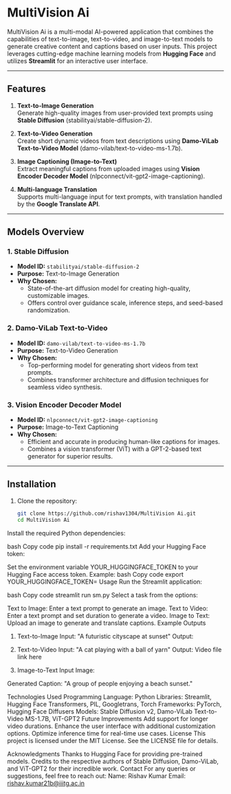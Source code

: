 # MultiVision Ai
MultiVision Ai is a  multi-modal AI-powered application that combines the capabilities of text-to-image, text-to-video, and image-to-text models to generate creative content and captions based on user inputs. This project leverages cutting-edge machine learning models from **Hugging Face** and utilizes **Streamlit** for an interactive user interface.

---

## Features

1. **Text-to-Image Generation**  
   Generate high-quality images from user-provided text prompts using **Stable Diffusion** (stabilityai/stable-diffusion-2).

2. **Text-to-Video Generation**  
   Create short dynamic videos from text descriptions using **Damo-ViLab Text-to-Video Model** (damo-vilab/text-to-video-ms-1.7b).

3. **Image Captioning (Image-to-Text)**  
   Extract meaningful captions from uploaded images using **Vision Encoder Decoder Model** (nlpconnect/vit-gpt2-image-captioning).

4. **Multi-language Translation**  
   Supports multi-language input for text prompts, with translation handled by the **Google Translate API**.

---

## Models Overview

### 1. Stable Diffusion
- **Model ID:** `stabilityai/stable-diffusion-2`
- **Purpose:** Text-to-Image Generation  
- **Why Chosen:**  
  - State-of-the-art diffusion model for creating high-quality, customizable images.
  - Offers control over guidance scale, inference steps, and seed-based randomization.

### 2. Damo-ViLab Text-to-Video
- **Model ID:** `damo-vilab/text-to-video-ms-1.7b`
- **Purpose:** Text-to-Video Generation  
- **Why Chosen:**  
  - Top-performing model for generating short videos from text prompts.
  - Combines transformer architecture and diffusion techniques for seamless video synthesis.

### 3. Vision Encoder Decoder Model
- **Model ID:** `nlpconnect/vit-gpt2-image-captioning`
- **Purpose:** Image-to-Text Captioning  
- **Why Chosen:**  
  - Efficient and accurate in producing human-like captions for images.
  - Combines a vision transformer (ViT) with a GPT-2-based text generator for superior results.

---

## Installation

1. Clone the repository:
   ```bash
   git clone https://github.com/rishav1304/MultiVision Ai.git
   cd MultiVision Ai
Install the required Python dependencies:

bash
Copy code
pip install -r requirements.txt
Add your Hugging Face token:

Set the environment variable YOUR_HUGGINGFACE_TOKEN to your Hugging Face access token.
Example:
bash
Copy code
export YOUR_HUGGINGFACE_TOKEN=<your-token>
Usage
Run the Streamlit application:

bash
Copy code
streamlit run sm.py
Select a task from the options:

Text to Image: Enter a text prompt to generate an image.
Text to Video: Enter a text prompt and set duration to generate a video.
Image to Text: Upload an image to generate and translate captions.
Example Outputs
1. Text-to-Image
Input: "A futuristic cityscape at sunset"
Output:

2. Text-to-Video
Input: "A cat playing with a ball of yarn"
Output: Video file link here

3. Image-to-Text
Input Image:

Generated Caption: "A group of people enjoying a beach sunset."

Technologies Used
Programming Language: Python
Libraries: Streamlit, Hugging Face Transformers, PIL, Googletrans, Torch
Frameworks: PyTorch, Hugging Face Diffusers
Models: Stable Diffusion v2, Damo-ViLab Text-to-Video MS-1.7B, ViT-GPT2
Future Improvements
Add support for longer video durations.
Enhance the user interface with additional customization options.
Optimize inference time for real-time use cases.
License
This project is licensed under the MIT License. See the LICENSE file for details.

Acknowledgments
Thanks to Hugging Face for providing pre-trained models.
Credits to the respective authors of Stable Diffusion, Damo-ViLab, and ViT-GPT2 for their incredible work.
Contact
For any queries or suggestions, feel free to reach out:
Name: Rishav Kumar
Email: rishav.kumar21b@iiitg.ac.in
